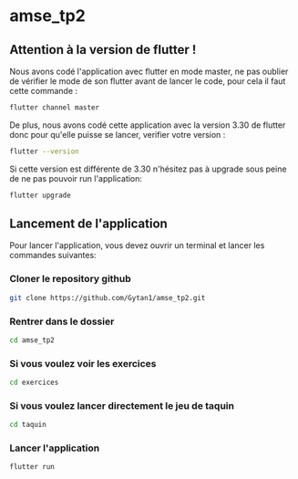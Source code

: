 # amse_tp2
## Attention à la version de flutter !
Nous avons codé l'application avec flutter en mode master, ne pas oublier de vérifier le mode de son flutter avant de lancer le code, pour cela il faut cette commande :
```bash
flutter channel master
```
De plus, nous avons codé cette application avec la version 3.30 de flutter donc pour qu'elle puisse se lancer, verifier votre version :
```bash
flutter --version
```
Si cette version est différente de 3.30 n'hésitez pas à upgrade sous peine de ne pas pouvoir run l'application:
```bash
flutter upgrade
```
## Lancement de l'application
Pour lancer l'application, vous devez ouvrir un terminal et lancer les commandes suivantes:

### Cloner le repository github 
```bash
git clone https://github.com/Gytan1/amse_tp2.git
```
### Rentrer dans le dossier

```bash
cd amse_tp2
```

### Si vous voulez voir les exercices
```bash
cd exercices
```

### Si vous voulez lancer directement le jeu de taquin
 ```bash
cd taquin
```
### Lancer l'application
```bash
flutter run
```
